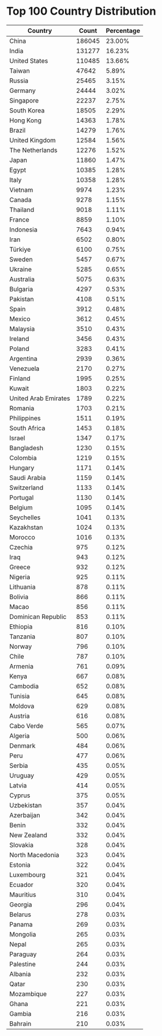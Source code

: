 # Top 100 Country Distribution
| Country | Count | Percentage |
|----|----|----|
| China | 186045 | 23.00% |
| India | 131277 | 16.23% |
| United States | 110485 | 13.66% |
| Taiwan | 47642 | 5.89% |
| Russia | 25465 | 3.15% |
| Germany | 24444 | 3.02% |
| Singapore | 22237 | 2.75% |
| South Korea | 18505 | 2.29% |
| Hong Kong | 14363 | 1.78% |
| Brazil | 14279 | 1.76% |
| United Kingdom | 12584 | 1.56% |
| The Netherlands | 12276 | 1.52% |
| Japan | 11860 | 1.47% |
| Egypt | 10385 | 1.28% |
| Italy | 10358 | 1.28% |
| Vietnam | 9974 | 1.23% |
| Canada | 9278 | 1.15% |
| Thailand | 9018 | 1.11% |
| France | 8859 | 1.10% |
| Indonesia | 7643 | 0.94% |
| Iran | 6502 | 0.80% |
| Türkiye | 6100 | 0.75% |
| Sweden | 5457 | 0.67% |
| Ukraine | 5285 | 0.65% |
| Australia | 5075 | 0.63% |
| Bulgaria | 4297 | 0.53% |
| Pakistan | 4108 | 0.51% |
| Spain | 3912 | 0.48% |
| Mexico | 3612 | 0.45% |
| Malaysia | 3510 | 0.43% |
| Ireland | 3456 | 0.43% |
| Poland | 3283 | 0.41% |
| Argentina | 2939 | 0.36% |
| Venezuela | 2170 | 0.27% |
| Finland | 1995 | 0.25% |
| Kuwait | 1803 | 0.22% |
| United Arab Emirates | 1789 | 0.22% |
| Romania | 1703 | 0.21% |
| Philippines | 1511 | 0.19% |
| South Africa | 1453 | 0.18% |
| Israel | 1347 | 0.17% |
| Bangladesh | 1230 | 0.15% |
| Colombia | 1219 | 0.15% |
| Hungary | 1171 | 0.14% |
| Saudi Arabia | 1159 | 0.14% |
| Switzerland | 1133 | 0.14% |
| Portugal | 1130 | 0.14% |
| Belgium | 1095 | 0.14% |
| Seychelles | 1041 | 0.13% |
| Kazakhstan | 1024 | 0.13% |
| Morocco | 1016 | 0.13% |
| Czechia | 975 | 0.12% |
| Iraq | 943 | 0.12% |
| Greece | 932 | 0.12% |
| Nigeria | 925 | 0.11% |
| Lithuania | 878 | 0.11% |
| Bolivia | 866 | 0.11% |
| Macao | 856 | 0.11% |
| Dominican Republic | 853 | 0.11% |
| Ethiopia | 816 | 0.10% |
| Tanzania | 807 | 0.10% |
| Norway | 796 | 0.10% |
| Chile | 787 | 0.10% |
| Armenia | 761 | 0.09% |
| Kenya | 667 | 0.08% |
| Cambodia | 652 | 0.08% |
| Tunisia | 645 | 0.08% |
| Moldova | 629 | 0.08% |
| Austria | 616 | 0.08% |
| Cabo Verde | 565 | 0.07% |
| Algeria | 500 | 0.06% |
| Denmark | 484 | 0.06% |
| Peru | 477 | 0.06% |
| Serbia | 435 | 0.05% |
| Uruguay | 429 | 0.05% |
| Latvia | 414 | 0.05% |
| Cyprus | 375 | 0.05% |
| Uzbekistan | 357 | 0.04% |
| Azerbaijan | 342 | 0.04% |
| Benin | 332 | 0.04% |
| New Zealand | 332 | 0.04% |
| Slovakia | 328 | 0.04% |
| North Macedonia | 323 | 0.04% |
| Estonia | 322 | 0.04% |
| Luxembourg | 321 | 0.04% |
| Ecuador | 320 | 0.04% |
| Mauritius | 310 | 0.04% |
| Georgia | 296 | 0.04% |
| Belarus | 278 | 0.03% |
| Panama | 269 | 0.03% |
| Mongolia | 265 | 0.03% |
| Nepal | 265 | 0.03% |
| Paraguay | 264 | 0.03% |
| Palestine | 244 | 0.03% |
| Albania | 232 | 0.03% |
| Qatar | 230 | 0.03% |
| Mozambique | 227 | 0.03% |
| Ghana | 221 | 0.03% |
| Gambia | 216 | 0.03% |
| Bahrain | 210 | 0.03% |
